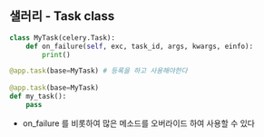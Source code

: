 ## 샐러리 - Task class
```python
class MyTask(celery.Task):
    def on_failure(self, exc, task_id, args, kwargs, einfo):
        print()

@app.task(base=MyTask) # 등록을 하고 사용해야한다 
        
@app.task(base=MyTask)
def my_task():
    pass
```
- on_failure 를 비롯하여 많은 메소드를 오버라이드 하여 사용할 수 있다 